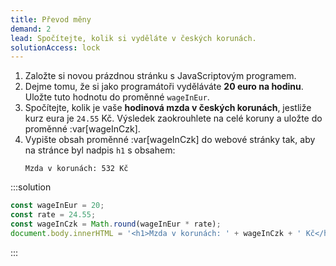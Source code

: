 ```yaml
---
title: Převod měny
demand: 2
lead: Spočítejte, kolik si vyděláte v českých korunách.
solutionAccess: lock
---
```


1. Založte si novou prázdnou stránku s JavaScriptovým programem.
1. Dejme tomu, že si jako programátoři vyděláváte **20 euro na hodinu**. Uložte tuto hodnotu do proměnné `wageInEur`.
1. Spočítejte, kolik je vaše **hodinová mzda v českých korunách**, jestliže kurz eura je `24.55` Kč. Výsledek zaokrouhlete na celé koruny a uložte do proměnné :var[wageInCzk].
1. Vypište obsah proměnné :var[wageInCzk] do webové stránky tak, aby na stránce byl nadpis `h1` s obsahem:
   ```
   Mzda v korunách: 532 Kč
   ```

:::solution

```js
const wageInEur = 20;
const rate = 24.55;
const wageInCzk = Math.round(wageInEur * rate);
document.body.innerHTML = '<h1>Mzda v korunách: ' + wageInCzk + ' Kč</h1>';
```

:::
